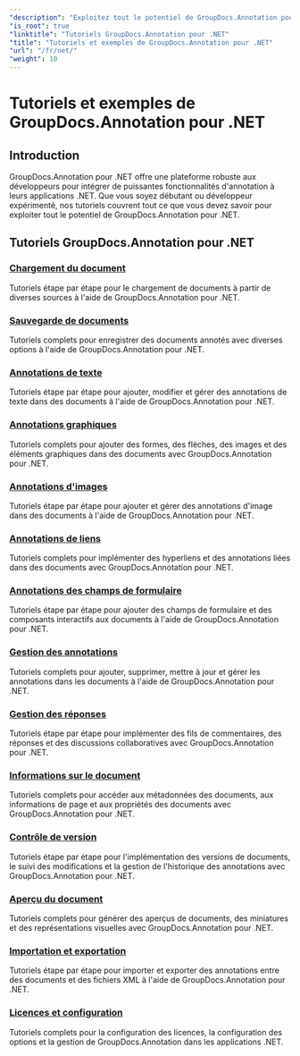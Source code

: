 ```yaml
---
"description": "Exploitez tout le potentiel de GroupDocs.Annotation pour .NET grâce à nos tutoriels. Intégrez-le facilement, améliorez la collaboration et rationalisez vos flux de travail."
"is_root": true
"linktitle": "Tutoriels GroupDocs.Annotation pour .NET"
"title": "Tutoriels et exemples de GroupDocs.Annotation pour .NET"
"url": "/fr/net/"
"weight": 10
---
```


# Tutoriels et exemples de GroupDocs.Annotation pour .NET

## Introduction

GroupDocs.Annotation pour .NET offre une plateforme robuste aux développeurs pour intégrer de puissantes fonctionnalités d'annotation à leurs applications .NET. Que vous soyez débutant ou développeur expérimenté, nos tutoriels couvrent tout ce que vous devez savoir pour exploiter tout le potentiel de GroupDocs.Annotation pour .NET.

## Tutoriels GroupDocs.Annotation pour .NET
### [Chargement du document](./document-loading)
Tutoriels étape par étape pour le chargement de documents à partir de diverses sources à l'aide de GroupDocs.Annotation pour .NET.

### [Sauvegarde de documents](./document-saving)
Tutoriels complets pour enregistrer des documents annotés avec diverses options à l'aide de GroupDocs.Annotation pour .NET.

### [Annotations de texte](./text-annotations)
Tutoriels étape par étape pour ajouter, modifier et gérer des annotations de texte dans des documents à l'aide de GroupDocs.Annotation pour .NET.

### [Annotations graphiques](./graphical-annotations)
Tutoriels complets pour ajouter des formes, des flèches, des images et des éléments graphiques dans des documents avec GroupDocs.Annotation pour .NET.

### [Annotations d'images](./image-annotations)
Tutoriels étape par étape pour ajouter et gérer des annotations d'image dans des documents à l'aide de GroupDocs.Annotation pour .NET.

### [Annotations de liens](./link-annotations)
Tutoriels complets pour implémenter des hyperliens et des annotations liées dans des documents avec GroupDocs.Annotation pour .NET.

### [Annotations des champs de formulaire](./form-field-annotations)
Tutoriels étape par étape pour ajouter des champs de formulaire et des composants interactifs aux documents à l'aide de GroupDocs.Annotation pour .NET.

### [Gestion des annotations](./annotation-management)
Tutoriels complets pour ajouter, supprimer, mettre à jour et gérer les annotations dans les documents à l'aide de GroupDocs.Annotation pour .NET.

### [Gestion des réponses](./reply-management)
Tutoriels étape par étape pour implémenter des fils de commentaires, des réponses et des discussions collaboratives avec GroupDocs.Annotation pour .NET.

### [Informations sur le document](./document-information)
Tutoriels complets pour accéder aux métadonnées des documents, aux informations de page et aux propriétés des documents avec GroupDocs.Annotation pour .NET.

### [Contrôle de version](./version-control)
Tutoriels étape par étape pour l'implémentation des versions de documents, le suivi des modifications et la gestion de l'historique des annotations avec GroupDocs.Annotation pour .NET.

### [Aperçu du document](./document-preview)
Tutoriels complets pour générer des aperçus de documents, des miniatures et des représentations visuelles avec GroupDocs.Annotation pour .NET.

### [Importation et exportation](./import-and-export)
Tutoriels étape par étape pour importer et exporter des annotations entre des documents et des fichiers XML à l'aide de GroupDocs.Annotation pour .NET.

### [Licences et configuration](./licensing-and-configuration)
Tutoriels complets pour la configuration des licences, la configuration des options et la gestion de GroupDocs.Annotation dans les applications .NET.